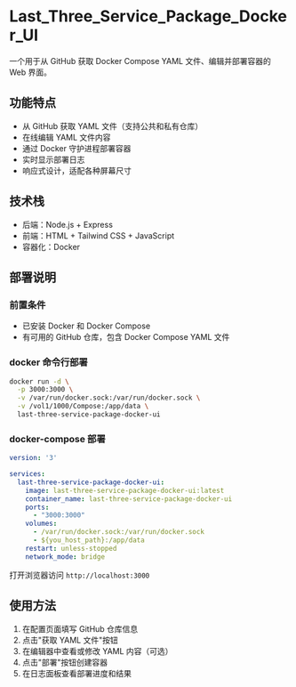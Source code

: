 # Last_Three_Service_Package_Docker_UI

一个用于从 GitHub 获取 Docker Compose YAML 文件、编辑并部署容器的 Web 界面。

## 功能特点

- 从 GitHub 获取 YAML 文件（支持公共和私有仓库）
- 在线编辑 YAML 文件内容
- 通过 Docker 守护进程部署容器
- 实时显示部署日志
- 响应式设计，适配各种屏幕尺寸

## 技术栈

- 后端：Node.js + Express
- 前端：HTML + Tailwind CSS + JavaScript
- 容器化：Docker

## 部署说明

### 前置条件

- 已安装 Docker 和 Docker Compose
- 有可用的 GitHub 仓库，包含 Docker Compose YAML 文件

### docker 命令行部署

```bash
docker run -d \
  -p 3000:3000 \
  -v /var/run/docker.sock:/var/run/docker.sock \
  -v /vol1/1000/Compose:/app/data \
  last-three-service-package-docker-ui
```

### docker-compose 部署

```yml
version: '3'

services:
  last-three-service-package-docker-ui:
    image: last-three-service-package-docker-ui:latest
    container_name: last-three-service-package-docker-ui
    ports:
      - "3000:3000"
    volumes:
      - /var/run/docker.sock:/var/run/docker.sock
      - ${you_host_path}:/app/data
    restart: unless-stopped
    network_mode: bridge
```

打开浏览器访问 `http://localhost:3000`

## 使用方法

1. 在配置页面填写 GitHub 仓库信息
2. 点击"获取 YAML 文件"按钮
3. 在编辑器中查看或修改 YAML 内容（可选）
4. 点击"部署"按钮创建容器
5. 在日志面板查看部署进度和结果
